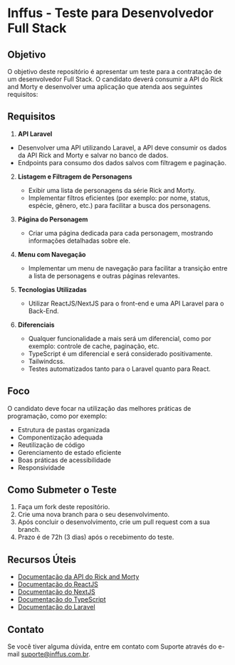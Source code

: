 # Inffus - Teste para Desenvolvedor Full Stack

## Objetivo

O objetivo deste repositório é apresentar um teste para a contratação de um desenvolvedor Full Stack. O candidato deverá consumir a API do Rick and Morty e desenvolver uma aplicação que atenda aos seguintes requisitos:

## Requisitos

1. **API Laravel**
  - Desenvolver uma API utilizando Laravel, a API deve consumir os dados da API Rick and Morty e salvar no banco de dados.
  - Endpoints para consumo dos dados salvos com filtragem e paginação.

2. **Listagem e Filtragem de Personagens**
   - Exibir uma lista de personagens da série Rick and Morty.
   - Implementar filtros eficientes (por exemplo: por nome, status, espécie, gênero, etc.) para facilitar a busca dos personagens.

3. **Página do Personagem**
   - Criar uma página dedicada para cada personagem, mostrando informações detalhadas sobre ele.

4. **Menu com Navegação**
   - Implementar um menu de navegação para facilitar a transição entre a lista de personagens e outras páginas relevantes.

5. **Tecnologias Utilizadas**
   - Utilizar ReactJS/NextJS para o front-end e uma API Laravel para o Back-End.

6. **Diferenciais**
   - Qualquer funcionalidade a mais será um diferencial, como por exemplo: controle de cache, paginação, etc.
   - TypeScript é um diferencial e será considerado positivamente.
   - Tailwindcss.
   - Testes automatizados tanto para o Laravel quanto para React.

## Foco

O candidato deve focar na utilização das melhores práticas de programação, como por exemplo:

- Estrutura de pastas organizada
- Componentização adequada
- Reutilização de código
- Gerenciamento de estado eficiente
- Boas práticas de acessibilidade
- Responsividade

## Como Submeter o Teste

1. Faça um fork deste repositório.
2. Crie uma nova branch para o seu desenvolvimento.
3. Após concluir o desenvolvimento, crie um pull request com a sua branch.
4. Prazo é de 72h (3 dias) após o recebimento do teste.

## Recursos Úteis

- [Documentação da API do Rick and Morty](https://rickandmortyapi.com/documentation)
- [Documentação do ReactJS](https://reactjs.org/docs/getting-started.html)
- [Documentação do NextJS](https://nextjs.org/docs)
- [Documentação do TypeScript](https://www.typescriptlang.org/docs/)
- [Documentação do Laravel](https://www.typescriptlang.org/docs/](https://laravel.com/))

## Contato

Se você tiver alguma dúvida, entre em contato com Suporte através do e-mail suporte@inffus.com.br.
